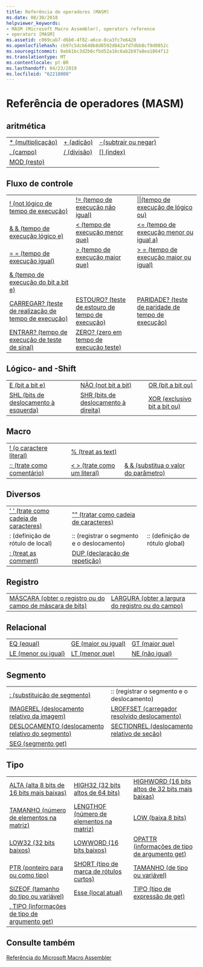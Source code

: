 ```yaml
---
title: Referência de operadores (MASM)
ms.date: 08/30/2018
helpviewer_keywords:
- MASM (Microsoft Macro Assembler), operators reference
- operators [MASM]
ms.assetid: c069cab7-d6b0-4f82-a6ce-0ca3fc7e6428
ms.openlocfilehash: cb97c5dcb640b8d8592d842afd7dbb8cf9d0852c
ms.sourcegitcommit: 0ab61bc3d2b6cfbd52a16c6ab2b97a8ea1864f12
ms.translationtype: MT
ms.contentlocale: pt-BR
ms.lasthandoff: 04/23/2019
ms.locfileid: "62210808"
---
```

# <a name="masm-operators-reference"></a>Referência de operadores (MASM)

## <a name="arithmetic"></a>aritmética

||||
|-|-|-|
|[* (multiplicação)](operator-multiply.md)|[+ (adição)](operator-add.md)|[-(subtrair ou negar)](operator-subtract-2.md)|
|[. (campo)](operator-dot.md)|[/ (divisão)](operator-subtract-1.md)|[&#91;&#93; (index)](operator-brackets.md)|
|[MOD (resto)](operator-mod.md)|||

## <a name="control-flow"></a>Fluxo de controle

||||
|-|-|-|
|[\! (not lógico de tempo de execução)](operator-logical-not-masm-run-time.md)|[\!= (tempo de execução não igual)](operator-not-equal-masm.md)|[&#124;&#124;(tempo de execução de lógico ou)](operator-logical-or.md)|
|[& & (tempo de execução lógico e)](operator-logical-and-masm-run-time.md)|[< (tempo de execução menor que)](operator-less-than-masm-run-time.md)|[\<= (tempo de execução menor ou igual a)](operator-less-or-equal-masm-run-time.md)|
|[= = (tempo de execução igual)](operator-equal-masm-run-time.md)|[> (tempo de execução maior que)](operator-greater-than-masm-run-time.md)|[> = (tempo de execução maior ou igual)](operator-greater-or-equal-masm-run-time.md)|
|[& (tempo de execução do bit a bit e)](operator-bitwise-and.md)|||
|[CARREGAR? (teste de realização de tempo de execução)](operator-carry-q.md)|[ESTOURO? (teste de estouro de tempo de execução)](operator-overflow-q.md)|[PARIDADE? (teste de paridade de tempo de execução)](operator-parity-q.md)|
|[ENTRAR? (tempo de execução de teste de sinal)](operator-sign-q.md)|[ZERO? (zero em tempo de execução teste)](operator-zero-q.md)||

## <a name="logical-and-shift"></a>Lógico- and -Shift

||||
|-|-|-|
|[E (bit a bit e)](operator-and.md)|[NÃO (not bit a bit)](operator-not.md)|[OR (bit a bit ou)](operator-or.md)|
|[SHL (bits de deslocamento à esquerda)](operator-shl.md)|[SHR (bits de deslocamento à direita)](operator-shr.md)|[XOR (exclusivo bit a bit ou)](operator-xor.md)|

## <a name="macro"></a>Macro

||||
|-|-|-|
|[\! (o caractere literal)](operator-logical-not-masm.md)|[% (treat as text)](operator-percent.md)||
|[;; (trate como comentário)](operator-semicolons.md)|[&lt; &gt; (trate como um literal)](operator-literal.md)|[& & (substitua o valor do parâmetro)](operator-logical-and-masm.md)|

## <a name="miscellaneous"></a>Diversos

||||
|-|-|-|
|[' ' (trate como cadeia de caracteres)](operator-single-quote.md)|["" (tratar como cadeia de caracteres)](operator-double-quote.md)||
|: (definição de rótulo de local)|:: (registrar o segmento e o deslocamento)|:: (definição de rótulo global)|
|[; (treat as comment)](operator-semicolon.md)|[DUP (declaração de repetição)](operator-dup.md)||

## <a name="record"></a>Registro

|||
|-|-|
|[MÁSCARA (obter o registro ou do campo de máscara de bits)](operator-mask.md)|[LARGURA (obter a largura do registro ou do campo)](operator-width.md)|

## <a name="relational"></a>Relacional

||||
|-|-|-|
|[EQ (equal)](operator-eq.md)|[GE (maior ou igual)](operator-ge.md)|[GT (maior que)](operator-gt.md)|
|[LE (menor ou igual)](operator-le.md)|[LT (menor que)](operator-lt.md)|[NE (não igual)](operator-ne.md)|

## <a name="segment"></a>Segmento

|||
|-|-|
|[: (substituição de segmento)](operator-colon.md)|:: (registrar o segmento e o deslocamento)|
|[IMAGEREL (deslocamento relativo da imagem)](operator-imagerel.md)|[LROFFSET (carregador resolvido deslocamento)](operator-lroffset.md)|
|[DESLOCAMENTO (deslocamento relativo do segmento)](operator-offset.md)|[SECTIONREL (deslocamento relativo de seção)](operator-sectionrel.md)|
|[SEG (segmento get)](operator-seg.md)||

## <a name="type"></a>Tipo

||||
|-|-|-|
|[ALTA (alta 8 bits de 16 bits mais baixas)](operator-high.md)|[HIGH32 (32 bits altos de 64 bits)](operator-high32.md)|[HIGHWORD (16 bits altos de 32 bits mais baixas)](operator-highword.md)|
|[TAMANHO (número de elementos na matriz)](operator-length.md)|[LENGTHOF (número de elementos na matriz)](operator-lengthof.md)|[LOW (baixa 8 bits)](operator-low.md)|
|[LOW32 (32 bits baixos)](operator-low32.md)|[LOWWORD (16 bits baixos)](operator-lowword.md)|[OPATTR (informações de tipo de argumento get)](operator-opattr.md)|
|[PTR (ponteiro para ou como tipo)](operator-ptr.md)|[SHORT (tipo de marca de rótulos curtos)](operator-short.md)|[TAMANHO (de tipo ou variável)](operator-size.md)|
|[SIZEOF (tamanho do tipo ou variável)](operator-sizeof.md)|[Esse (local atual)](operator-this.md)|[TIPO (tipo de expressão de get)](operator-type.md)|
|[. TIPO (informações de tipo de argumento get)](operator-dot-type.md)|||

## <a name="see-also"></a>Consulte também

[Referência do Microsoft Macro Assembler](microsoft-macro-assembler-reference.md)<br/>
